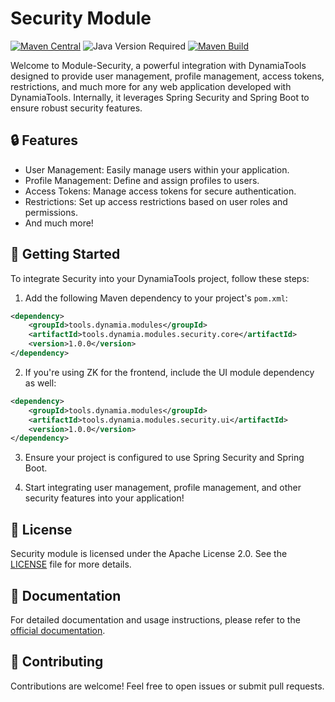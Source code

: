 # Security Module

[![Maven Central](https://img.shields.io/maven-central/v/tools.dynamia.modules/tools.dynamia.modules.security.core)](https://search.maven.org/search?q=tools.dynamia.modules.security)
![Java Version Required](https://img.shields.io/badge/java-17-blue)
[![Maven Build](https://github.com/dynamiatools/module-security/actions/workflows/maven.yml/badge.svg)](https://github.com/dynamiatools/module-security/actions/workflows/maven.yml)

Welcome to Module-Security, a powerful integration with DynamiaTools designed to provide user management, profile management, access tokens, restrictions, and much more for any web application developed with DynamiaTools. Internally, it leverages Spring Security and Spring Boot to ensure robust security features.

## 🔒 Features
- User Management: Easily manage users within your application.
- Profile Management: Define and assign profiles to users.
- Access Tokens: Manage access tokens for secure authentication.
- Restrictions: Set up access restrictions based on user roles and permissions.
- And much more!

## 🚀 **Getting Started**
To integrate Security into your DynamiaTools project, follow these steps:

1. Add the following Maven dependency to your project's `pom.xml`:
```xml
<dependency>
    <groupId>tools.dynamia.modules</groupId>
    <artifactId>tools.dynamia.modules.security.core</artifactId>
    <version>1.0.0</version>
</dependency>
```

2. If you're using ZK for the frontend, include the UI module dependency as well:
```xml
<dependency>
    <groupId>tools.dynamia.modules</groupId>
    <artifactId>tools.dynamia.modules.security.ui</artifactId>
    <version>1.0.0</version>
</dependency>
```

3. Ensure your project is configured to use Spring Security and Spring Boot.

4. Start integrating user management, profile management, and other security features into your application!

## 📝 **License**
Security module is licensed under the Apache License 2.0. See the [LICENSE](LICENSE) file for more details.

## 📖 **Documentation**
For detailed documentation and usage instructions, please refer to the [official documentation](https://yourdocumentationlinkhere.com).

## 🤝 **Contributing**
Contributions are welcome! Feel free to open issues or submit pull requests.

